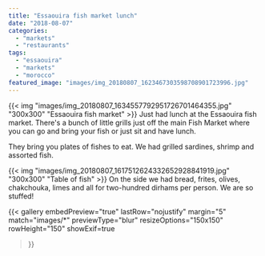 ```yaml
---
title: "Essaouira fish market lunch"
date: "2018-08-07"
categories: 
  - "markets"
  - "restaurants"
tags: 
  - "essaouira"
  - "markets"
  - "morocco"
featured_image: "images/img_20180807_1623467303598708901723996.jpg"
---
```

{{< img "images/img_20180807_1634557792951726701464355.jpg" "300x300" "Essaouira fish market" >}}
Just had lunch at the Essaouira fish market. There's a bunch of little grills just off the main Fish Market where you can go and bring your fish or just sit and have lunch.

They bring you plates of fishes to eat. We had grilled sardines, shrimp and assorted fish.

{{< img "images/img_20180807_1617512624332652928841919.jpg" "300x300" "Table of fish" >}}
On the side we had bread, frites, olives, chakchouka, limes and all for two-hundred dirhams per person. We are so stuffed!

{{< gallery
      embedPreview="true"
      lastRow="nojustify"
      margin="5"
      match="images/*"
      previewType="blur"
      resizeOptions="150x150"
      rowHeight="150"
      showExif=true
>}}

